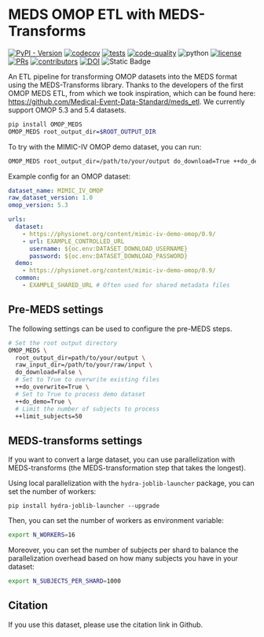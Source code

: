 # MEDS OMOP ETL with MEDS-Transforms

[![PyPI - Version](https://img.shields.io/pypi/v/OMOP_MEDS)](https://pypi.org/project/OMOP_MEDS/)
[![codecov](https://codecov.io/gh/rvandewater/OMOP_MEDS/graph/badge.svg?token=RW6JXHNT0W)](https://codecov.io/gh/rvandewater/OMOP_MEDS)
[![tests](https://github.com/rvandewater/OMOP_MEDS/actions/workflows/tests.yaml/badge.svg)](https://github.com/rvandewater/OMOP_MEDS/actions/workflows/tests.yml)
[![code-quality](https://github.com/rvandewater/OMOP_MEDS/actions/workflows/code-quality-main.yaml/badge.svg)](https://github.com/rvandewater/OMOP_MEDS/actions/workflows/code-quality-main.yaml)
![python](https://img.shields.io/badge/-Python_3.11-blue?logo=python&logoColor=white)
[![license](https://img.shields.io/badge/License-MIT-green.svg?labelColor=gray)](https://github.com/rvandewater/OMOP_MEDS#license)
[![PRs](https://img.shields.io/badge/PRs-welcome-brightgreen.svg)](https://github.com/rvandewater/OMOP_MEDS/pulls)
[![contributors](https://img.shields.io/github/contributors/rvandewater/OMOP_MEDS.svg)](https://github.com/rvandewater/OMOP_MEDS/graphs/contributors)
[![DOI](https://zenodo.org/badge/940565218.svg)](https://doi.org/10.5281/zenodo.15132443)
![Static Badge](https://img.shields.io/badge/MEDS-0.3.3-blue)

An ETL pipeline for transforming OMOP datasets into the MEDS format using the MEDS-Transforms library.
Thanks to the developers of the first OMOP MEDS ETL, from which we took inspiration,
which can be found here: https://github.com/Medical-Event-Data-Standard/meds_etl.
We currently support OMOP 5.3 and 5.4 datasets.

```bash
pip install OMOP_MEDS
OMOP_MEDS root_output_dir=$ROOT_OUTPUT_DIR
```

To try with the MIMIC-IV OMOP demo dataset, you can run:

```bash
OMOP_MEDS root_output_dir=/path/to/your/output do_download=True ++do_demo=True
```

Example config for an OMOP dataset:

```yaml
dataset_name: MIMIC_IV_OMOP
raw_dataset_version: 1.0
omop_version: 5.3

urls:
  dataset:
    - https://physionet.org/content/mimic-iv-demo-omop/0.9/
    - url: EXAMPLE_CONTROLLED_URL
      username: ${oc.env:DATASET_DOWNLOAD_USERNAME}
      password: ${oc.env:DATASET_DOWNLOAD_PASSWORD}
  demo:
    - https://physionet.org/content/mimic-iv-demo-omop/0.9/
  common:
    - EXAMPLE_SHARED_URL # Often used for shared metadata files
```

## Pre-MEDS settings

The following settings can be used to configure the pre-MEDS steps.

```bash
# Set the root output directory
OMOP_MEDS \
  root_output_dir=path/to/your/output \
  raw_input_dir=/path/to/your/raw/input \
  do_download=False \
  # Set to True to overwrite existing files
  ++do_overwrite=True \
  # Set to True to process demo dataset
  ++do_demo=True \
  # Limit the number of subjects to process
  ++limit_subjects=50
```

## MEDS-transforms settings

If you want to convert a large dataset, you can use parallelization with MEDS-transforms
(the MEDS-transformation step that takes the longest).

Using local parallelization with the `hydra-joblib-launcher` package, you can set the number of workers:

```
pip install hydra-joblib-launcher --upgrade
```

Then, you can set the number of workers as environment variable:

```bash
export N_WORKERS=16
```

Moreover, you can set the number of subjects per shard to balance the parallelization overhead based on how many subjects you have in your dataset:

```bash
export N_SUBJECTS_PER_SHARD=1000
```

## Citation

If you use this dataset, please use the citation link in Github.
